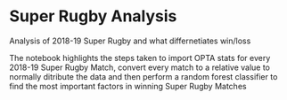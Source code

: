 # Super Rugby Analysis
Analysis of 2018-19 Super Rugby and what differnetiates win/loss

The notebook highlights the steps taken to import OPTA stats for every 2018-19 Super Rugby Match, convert every match to a relative value to normally ditribute the data and then perform a random forest classifier to find the most important factors in winning Super Rugby Matches

